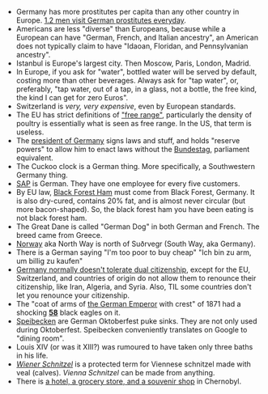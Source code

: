 - Germany has more prostitutes per capita than any other country in Europe. [1.2 men visit German prostitutes everyday](http://s.telegraph.co.uk/graphics/projects/welcome-to-paradise/).
- Americans are less "diverse" than Europeans, because while a European can have "German, French, and Italian ancestry", an American does not typically claim to have "Idaoan, Floridan, and Pennsylvanian ancestry".
- Istanbul is Europe's largest city. Then Moscow, Paris, London, Madrid.
- In Europe, if you ask for "water", bottled water will be served by default, costing more than other beverages. Always ask for "tap water", or, preferably, "tap water, out of a tap, in a glass, not a bottle, the free kind, the kind I can get for zero Euros".
- Switzerland is _very, very expensive_, even by European standards.
- The EU has strict definitions of ["free range"](https://en.wikipedia.org/wiki/Free_range#European_Union), particularly the density of poultry is essentially what is seen as free range. In the US, that term is useless.
- The [president of Germany](https://en.wikipedia.org/wiki/President_of_Germany) signs laws and stuff, and holds "reserve powers" to allow him to enact laws without the [Bundestag](https://en.wikipedia.org/wiki/Bundestag), parliament equivalent.
- The Cuckoo clock is a German thing. More specifically, a Southwestern Germany thing.
- [SAP](https://en.wikipedia.org/wiki/SAP_SE) is German. They have one employee for every five customers.
- By EU law, [Black Forest Ham](https://en.wikipedia.org/wiki/Black_Forest_ham) must come from Black Forest, Germany. It is also dry-cured, contains 20% fat, and is almost never circular (but more bacon-shaped). So, the black forest ham you have been eating is not black forest ham.
- The Great Dane is called "German Dog" in both German and French. The breed came from Greece.
- [Norway](https://en.wikipedia.org/wiki/Norway) aka North Way is north of Suðrvegr (South Way, aka Germany).
- There is a German saying "I'm too poor to buy cheap" "Ich bin zu arm, um billig zu kaufen"
- [Germany normally doesn't tolerate dual citizenship](https://en.wikipedia.org/wiki/German_nationality_law#Dual_citizenship), except for the EU, Switzerland, and countries of origin do not allow them to renounce their citizenship, like Iran, Algeria, and Syria. Also, TIL some countries don't let you renounce your citizenship.
- The "coat of arms of [the German Emperor](https://en.wikipedia.org/wiki/William_I,_German_Emperor) with crest" of 1871 had a shocking [**58**](https://upload.wikimedia.org/wikipedia/commons/d/d6/Wappen_Deutsches_Reich_-_Wappen_des_Kaisers_mit_Helmkleinod.svg) black eagles on it.
- [Speibecken](http://de.wikipedia.org/wiki/Speibecken) are German Oktoberfest puke sinks. They are not only used during Oktoberfest. Speibecken conveniently translates on Google to "dining room".
- Louis XIV (or was it XIII?) was rumoured to have taken only three baths in his life.
- [_Wiener Schnitzel_](https://en.wikipedia.org/wiki/Wiener_Schnitzel) is a protected term for Viennese schnitzel made with veal (calves). _Vienna Schnitzel_ can be made from anything.
- There is [a hotel, a grocery store, and a souvenir shop](https://en.wikivoyage.org/wiki/Chernobyl) in Chernobyl.
